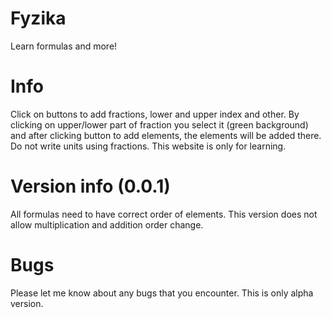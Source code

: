 # Fyzika
Learn formulas and more!

# Info
Click on buttons to add fractions, lower and upper index and other. By clicking on upper/lower part of fraction you select it (green background) and after clicking button to add elements, the elements will be added there. Do not write units using fractions.
This website is only for learning.

# Version info (0.0.1)
All formulas need to have correct order of elements. This version does not allow multiplication and addition order change.

# Bugs
Please let me know about any bugs that you encounter. This is only alpha version.
